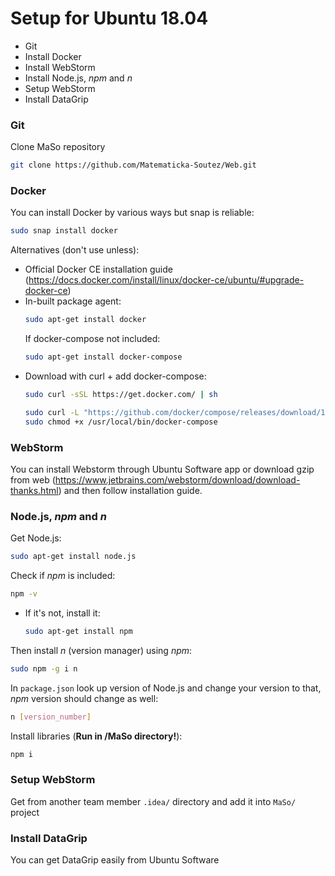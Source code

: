 # Setup for Ubuntu 18.04

 - Git
 - Install Docker
 - Install WebStorm
 - Install Node.js, <i>npm</i> and <i>n</i>
 - Setup WebStorm
 - Install DataGrip

### Git

Clone MaSo repository
```bash
git clone https://github.com/Matematicka-Soutez/Web.git
```

###  Docker
You can install Docker by various ways but snap is reliable:

```bash
sudo snap install docker
```

Alternatives (don't use unless):
 - Official Docker CE installation guide (https://docs.docker.com/install/linux/docker-ce/ubuntu/#upgrade-docker-ce)
 - In-built package agent:
   ```bash
   sudo apt-get install docker
   ```
   If docker-compose not included:
   ```bash
   sudo apt-get install docker-compose
   ```
 - Download with curl + add docker-compose:
   ```bash
   sudo curl -sSL https://get.docker.com/ | sh
    ```
    ```bash
    sudo curl -L "https://github.com/docker/compose/releases/download/1.23.1/docker-compose-$(uname -s)-$(uname -m)" -o /usr/local/bin/docker-compose
    sudo chmod +x /usr/local/bin/docker-compose
    ```

### WebStorm

You can install Webstorm through Ubuntu Software app or download gzip from web (https://www.jetbrains.com/webstorm/download/download-thanks.html) and then follow installation guide.

### Node.js, <i>npm</i> and <i>n</i>

Get Node.js:
```bash
sudo apt-get install node.js
```
Check if <i>npm</i> is included:
```bash
npm -v
```
- If it's not, install it:
    ```bash
    sudo apt-get install npm
    ```
Then install <i>n</i> (version manager) using <i>npm</i>:
```bash
sudo npm -g i n
```
In ```package.json``` look up version of Node.js and change your version to that, <i>npm</i> version should change as well:
```bash
n [version_number]
```

Install libraries (<b>Run in /MaSo directory!</b>):
```bash
npm i
```

### Setup WebStorm

Get from another team member ```.idea/``` directory and add it into ```MaSo/``` project

### Install DataGrip

You can get DataGrip easily from Ubuntu Software